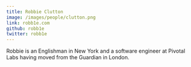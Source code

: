 ```yaml
---
title: Robbie Clutton
image: /images/people/clutton.png
link: robb1e.com
github: robb1e
twitter: robb1e
---
```


Robbie is an Englishman in New York and a software engineer at Pivotal Labs having moved from the Guardian in London.
